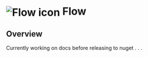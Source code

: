 <!--[![.NET](https://github.com/code-dispenser/Conditionals/actions/workflows/dotnet.yml/badge.svg?branch=main)](https://github.com/code-dispenser/Conditionals/actions/workflows/dotnet.yml) [![Coverage Status](https://coveralls.io/repos/github/code-dispenser/Conditionals/badge.svg?branch=main)](https://coveralls.io/github/code-dispenser/Conditionals?branch=main) [![Nuget download][download-image]][download-url]

[download-image]: https://img.shields.io/nuget/dt/Conditionals.Core
[download-url]: https://www.nuget.org/packages/Conditionals.Core
-->
<h1>
<img src="https://raw.github.com/code-dispenser/Flow/main/Assets/icon-64.png" align="center" alt="Flow icon" /> Flow
</h1>
<!--
# ![icon](https://raw.githubusercontent.com/code-dispenser/Flow/main/Assets/icon-64.png) Flow
-->
<!-- H1 for git hub, but for nuget the markdown is fine as it centers the image, uncomment as appropriate and do the same at the bottom of this file for the icon author -->

## Overview

Currently working on docs before releasing to nuget . . .

<!-- Any feedback, positive or negative, is welcome, especially surrounding scenarios/usage. ==>

## Acknowledgments

This library uses attributes from the [protobuf-net library package](https://www.nuget.org/packages/protobuf-net) to enable flow and its failure classes to be serialized and
deserialized using gRPC code first. Many thanks to Marc Gravell the creator of the project and to all the contributors that both work on, and maintain it.


<img src="https://raw.githubusercontent.com/code-dispenser/Flow/main/Assets/icon-64.png" align="middle" height="32px" alt="Flow icon" />
<a target="_blank" href="https://icons8.com/icon/hem6U5Zq0H2c/flow">Flow</a> icon by <a target="_blank" href="https://icons8.com">Icons8</a>

<!--
![icon](https://raw.githubusercontent.com/code-dispenser/Flow/main/Assets/icon-48.png) If [icon by Icons8](https://icons8.com)
-->



